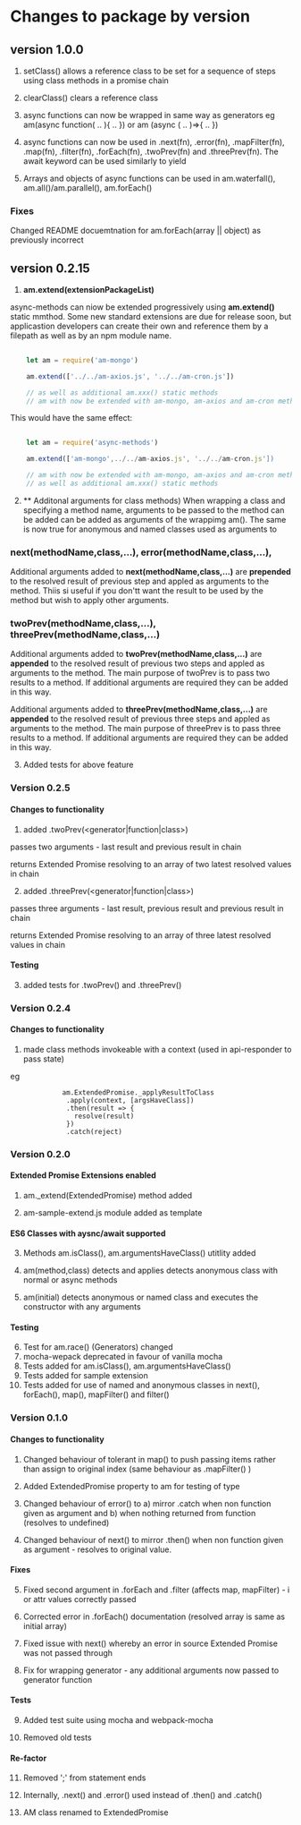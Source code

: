 # Changes to package by version

## version 1.0.0

1. setClass() allows a reference class to be set for a sequence of steps using class methods in a promise chain

2. clearClass() clears a reference class

3. async functions can now be wrapped in same way as generators eg am(async function( .. ){ .. }) or am (async ( .. )=>{ .. })

4.  async functions can now be used in .next(fn), .error(fn), .mapFilter(fn), .map(fn), .filter(fn), .forEach(fn), .twoPrev(fn) and .threePrev(fn).  The await keyword can be used similarly to yield

5.  Arrays and objects of async functions can be used in am.waterfall(), am.all()/am.parallel(), am.forEach()

### Fixes

Changed README docuemtnation for am.forEach(array || object) as previously incorrect

## version 0.2.15

1. **am.extend(extensionPackageList)**

async-methods can niow be extended progressively using **am.extend()** static mmthod.  Some new standard extensions are due for release soon, but applicastion developers can create their own and reference them by a filepath as well as by an npm module name.

```javascript
                                                                
    let am = require('am-mongo')

    am.extend(['../../am-axios.js', '../../am-cron.js'])

    // as well as additional am.xxx() static methods
    // am with now be extended with am-mongo, am-axios and am-cron methods available in the chain

```

This would have the same effect:

```javascript
                                                                
    let am = require('async-methods')

    am.extend(['am-mongo',../../am-axios.js', '../../am-cron.js'])

    // am with now be extended with am-mongo, am-axios and am-cron methods available in the chain
    // as well as additional am.xxx() static methods

```

2. ** Additonal arguments for class methods) When wrapping a class and specifying a method name, arguments to be passed to the method can be added can be added as arguments of the wrappimg am().  The same is now true for anonymous and named classes used as arguments to  

### next(methodName,class,...), error(methodName,class,...), 

  Additional arguments added to **next(methodName,class,...)** are **prepended** to the resolved result of previous step and appled as arguments to the method.  Thiis si useful if you don'tt want the result to be used by the method but wish to apply other arguments.

### twoPrev(methodName,class,...), threePrev(methodName,class,...)

  Additional arguments added to **twoPrev(methodName,class,...)** are **appended** to the resolved result of previous two steps and appled as arguments to the method.  The main purpose of twoPrev is to pass two results to a method.  If additional arguments are required they can be added in this way.

  Additional arguments added to **threePrev(methodName,class,...)** are **appended** to the resolved result of previous three steps and appled as arguments to the method.  The main purpose of threePrev is to pass three results to a method.  If additional arguments are required they can be added in this way.

3. Added tests for above feature

### Version 0.2.5

#### Changes to functionality

1. added .twoPrev(<generator|function|class>)

passes two arguments - last result and previous result in chain

returns Extended Promise resolving to an array of two latest resolved values in chain

2. added .threePrev(<generator|function|class>)

passes three arguments - last result, previous result and previous result in chain

returns Extended Promise resolving to an array of three latest resolved values in chain

#### Testing

3.  added tests for .twoPrev() and .threePrev()


### Version 0.2.4

#### Changes to functionality

1.  made class methods invokeable with a context (used in api-responder to pass state)

  eg 
  ```
               am.ExtendedPromise._applyResultToClass
                .apply(context, [argsHaveClass])
                .then(result => {
                  resolve(result)
                })
                .catch(reject)
```


### Version 0.2.0

#### Extended Promise Extensions enabled
1.  am._extend(ExtendedPromise) method added

2.  am-sample-extend.js module added as template

#### ES6 Classes with aysnc/await supported

3. Methods am.isClass(), am.argumentsHaveClass() utitlity added

4. am(method,class) detects and applies detects anonymous class with normal or async methods

5. am(initial) detects anonymous or named class and executes the constructor with any arguments



#### Testing

6. Test for am.race() (Generators) changed
7. mocha-wepack deprecated in favour of vanilla mocha
8. Tests added for am.isClass(), am.argumentsHaveClass()
9. Tests added for sample extension
10. Tests added for use of named and anonymous classes in next(), forEach(), map(),  mapFilter() and filter()


### Version 0.1.0

#### Changes to functionality

1. Changed behaviour of tolerant in map() to push passing items rather than assign to original index (same behaviour as  .mapFilter() )

2. Added ExtendedPromise property to am for testing of type

3. Changed behaviour of error() to a) mirror .catch when non function given as argument and b) when nothing returned from function (resolves to undefined)

4. Changed behaviour of next() to mirror .then() when non function given as argument - resolves to original value.


#### Fixes

5. Fixed second argument in .forEach and .filter (affects map, mapFilter) - i or attr values correctly passed

6. Corrected error in .forEach() documentation (resolved array is same as initial array)

7. Fixed issue with next() whereby an error in source Extended Promise was not passed through 

8. Fix for wrapping generator - any additional arguments now passed to generator function

#### Tests

9. Added test suite using mocha and webpack-mocha

10. Removed old tests

#### Re-factor

11. Removed ';' from statement ends

12. Internally, .next() and .error() used instead of .then() and .catch()

13. AM class renamed to ExtendedPromise


